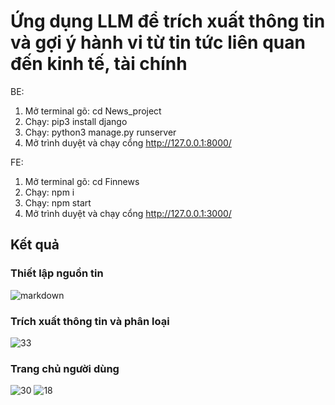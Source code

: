 # Ứng dụng LLM để trích xuất thông tin và gợi ý hành vi từ tin tức liên quan đến kinh tế, tài chính

BE:
1. 	Mở terminal gõ: cd News_project
2.	Chạy:  pip3 install django
3.	Chạy: python3 manage.py runserver
4.	Mở trình duyệt và chạy cổng http://127.0.0.1:8000/

FE:
1. Mở terminal gõ: cd Finnews
2. Chạy: npm i
3. Chạy: npm start
4. Mở trình duyệt và chạy cổng http://127.0.0.1:3000/

## Kết quả
### Thiết lập nguồn tin 
![markdown](https://github.com/user-attachments/assets/8bb5923e-5c4c-4ac9-8eb8-14050117c454)
### Trích xuất thông tin và phân loại
![33](https://github.com/user-attachments/assets/0e6820d1-5a4a-4392-8b05-e3908dce2e0c)
### Trang chủ người dùng
![30](https://github.com/user-attachments/assets/a105b668-070d-41fd-8cfe-291fe8eca79e)
![18](https://github.com/user-attachments/assets/6d99a173-3107-4937-a015-3eaea01e3e50)
